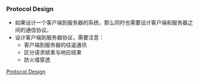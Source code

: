 ### Protocol Design

- 如果设计一个客户端到服务器的系统，那么同时也需要设计客户端和服务器之间的通信协议。
- 设计客户端到服务器协议，需要注意：
   - 客户端到服务器的往返通讯
   - 区分请求结束与响应结束
   - 防火墙穿透

[Protocol Design](http://ifeve.com/java-network-protocol-design/)